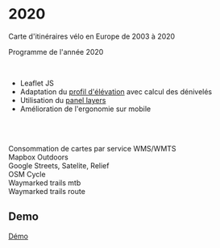 # 2020

Carte d'itinéraires vélo en Europe de 2003 à 2020

Programme de l'année 2020

<br>

* Leaflet JS
* Adaptation du [profil d'élévation](https://github.com/MrMufflon/Leaflet.Elevation) avec calcul des dénivelés
* Utilisation du [panel layers](https://github.com/stefanocudini/leaflet-panel-layers)
* Amélioration de l'ergonomie sur mobile

<br>
<br>

Consommation de cartes par service WMS/WMTS<br>
Mapbox Outdoors<br>
Google Streets, Satelite, Relief<br>
OSM Cycle<br>
Waymarked trails mtb<br>
Waymarked trails route<br>

## Demo

[Démo](https://lc-4918.github.io/2020)
